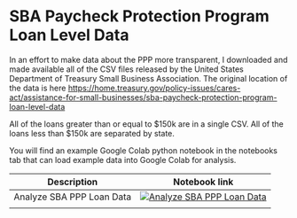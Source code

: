 # SBA Paycheck Protection Program Loan Level Data

In an effort to make data about the PPP more transparent, I downloaded and made available all of the CSV files released by the United States Department of Treasury Small Business Association. The original location of the data is here https://home.treasury.gov/policy-issues/cares-act/assistance-for-small-businesses/sba-paycheck-protection-program-loan-level-data

All of the loans greater than or equal to $150k are in a single CSV. All of the loans less than $150k are separated by state. 

You will find an example Google Colab python notebook in the notebooks tab that can load example data into Google Colab for analysis. 

| Description 	| Notebook link 	|
|-	|-	|
|  Analyze SBA PPP Loan Data	| <a href="https://colab.research.google.com/github/sbooeshaghi/SBA-PPP-Loan-Data/blob/master/notebooks/load_data.ipynb" target="_parent"><img src="https://colab.research.google.com/assets/colab-badge.svg" alt="Analyze SBA PPP Loan Data"/></a> 	|
|  	|  	|
